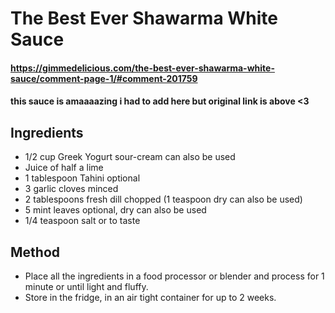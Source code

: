 # The Best Ever Shawarma White Sauce

#### https://gimmedelicious.com/the-best-ever-shawarma-white-sauce/comment-page-1/#comment-201759

#### this sauce is amaaaazing i had to add here but original link is above <3

## Ingredients
- 1/2 cup Greek Yogurt sour-cream can also be used
- Juice of half a lime
- 1 tablespoon Tahini optional
- 3 garlic cloves minced
- 2 tablespoons fresh dill chopped (1 teaspoon dry can also be used)
- 5 mint leaves optional, dry can also be used
- 1/4 teaspoon salt or to taste

## Method

- Place all the ingredients in a food processor or blender and process for 1 minute or until light and fluffy. 
- Store in the fridge, in an air tight container for up to 2 weeks.
